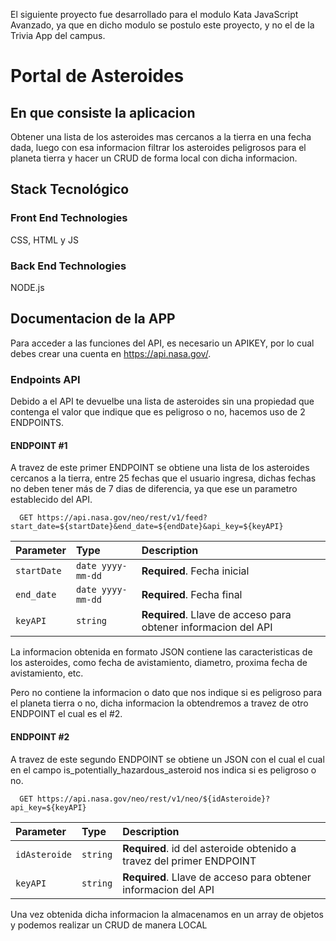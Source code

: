 El siguiente proyecto fue desarrollado para el modulo Kata JavaScript Avanzado, ya que en dicho modulo se postulo este proyecto, y no el de la Trivia App del campus.

# Portal de Asteroides

## En que consiste la aplicacion
Obtener una lista de los asteroides mas cercanos a la tierra en una fecha dada, luego con esa informacion filtrar los asteroides peligrosos para el planeta tierra y hacer un CRUD de forma local con dicha informacion.

## Stack Tecnológico 
### Front End Technologies
CSS,
HTML y
JS

### Back End Technologies
NODE.js

## Documentacion de la APP
Para acceder a las funciones del API, es necesario un APIKEY, por lo cual debes crear una cuenta en https://api.nasa.gov/.

### Endpoints API
Debido a el API te devuelbe una lista de asteroides sin una propiedad que contenga el valor que indique que es peligroso o no, hacemos uso de 2 ENDPOINTS.

#### ENDPOINT #1
A travez de este primer ENDPOINT se obtiene una lista de los asteroides cercanos a la tierra, entre 25 fechas que el usuario ingresa, dichas fechas no deben tener más de 7 dias de diferencia, ya que ese un parametro establecido del API.

```http
  GET https://api.nasa.gov/neo/rest/v1/feed?start_date=${startDate}&end_date=${endDate}&api_key=${keyAPI}
```

| Parameter | Type     | Description                       |
| :-------- | :------- | :-------------------------------- |
| `startDate`      | `date yyyy-mm-dd` | **Required**. Fecha inicial |
| `end_date`      | `date yyyy-mm-dd` | **Required**. Fecha final |
| `keyAPI`      | `string` | **Required**. Llave de acceso para obtener informacion del API |

La informacion obtenida en formato JSON contiene las caracteristicas de los asteroides, como fecha de avistamiento, diametro, proxima fecha de avistamiento, etc.

Pero no contiene la informacion o dato que nos indique si es peligroso para el planeta tierra o no, dicha informacion la obtendremos a travez de otro ENDPOINT el cual es el #2.


#### ENDPOINT #2
A travez de este segundo ENDPOINT se obtiene un JSON con el cual el cual en el campo is_potentially_hazardous_asteroid nos indica si es peligroso o no.

```http
  GET https://api.nasa.gov/neo/rest/v1/neo/${idAsteroide}?api_key=${keyAPI}
```

| Parameter | Type     | Description                       |
| :-------- | :------- | :-------------------------------- |
| `idAsteroide`      | `string` | **Required**. id del asteroide obtenido a travez del primer ENDPOINT |
| `keyAPI`      | `string` | **Required**. Llave de acceso para obtener informacion del API |

Una vez obtenida dicha informacion la almacenamos en un array de objetos y podemos realizar un CRUD de manera LOCAL

